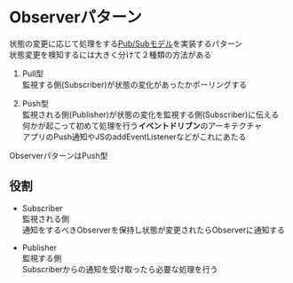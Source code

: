 # Observerパターン

状態の変更に応じて処理をする[Pub/Subモデル](https://cloud.google.com/pubsub/docs/overview?hl=ja)を実装するパターン<br>
状態変更を検知するには大きく分けて２種類の方法がある

1. Pull型<br>
監視する側(Subscriber)が状態の変化があったかポーリングする<br>

2. Push型<br>
監視される側(Publisher)が状態の変化を監視する側(Subscriber)に伝える<br>
何かが起こって初めて処理を行う**イベントドリブン**のアーキテクチャ<br>
アプリのPush通知やJSのaddEventListenerなどがこれにあたる

ObserverパターンはPush型

## 役割
* Subscriber<br>
監視される側<br>
通知をするべきObserverを保持し状態が変更されたらObserverに通知する

* Publisher<br>
監視する側<br>
Subscriberからの通知を受け取ったら必要な処理を行う
